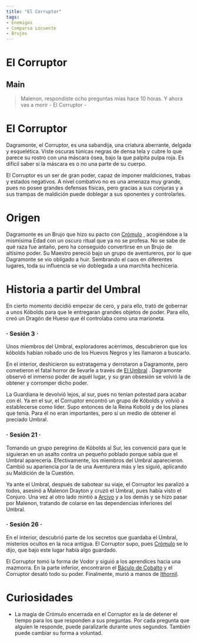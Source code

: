 ```yaml
---
title: "El Corruptor"
tags:
- Enemigos
- Comparsa Locuente
- Brujos
---
```

El Corruptor
============

Main
----

> Malenon, respondiste ocho preguntas mías hace 10 horas. Y ahora vas a morir - El Corruptor -

El Corruptor
============

Dagramonte, el Corruptor, es una sabandija, una criatura aberrante, delgada y esquelética. Viste oscuras túnicas negras de densa tela y cubre lo que parece su rostro con una máscara ósea, bajo la que palpita pulpa roja. Es difícil saber si la máscara es o no una parte de su cuerpo.

El Corruptor es un ser de gran poder, capaz de imponer maldiciones, trabas y estados negativos. A nivel combativo no es una amenaza muy grande, pues no posee grandes defensas físicas, pero gracias a sus conjuras y a sus trampas de maldición puede doblegar a sus oponentes y controlarles.

Origen
======

Dagramonte es un Brujo que hizo su pacto con [Crómulo](ckw97gcdw004t036cns5rj9n9.html) , acogiéndose a la mismísima Edad con un oscuro ritual que ya no se profesa. No se sabe de qué raza fue antaño, pero ha conseguido convertirse en un Brujo de altísimo poder. Su Maestro pereció bajo un grupo de aventureros, por lo que Dagramonte se vio obligado a huir. Sembrando el caos en diferentes lugares, toda su influencia se vio doblegada a una marchita hechicería.

Historia a partir del Umbral
============================

En cierto momento decidió empezar de cero, y para ello, trató de gobernar a unos Kóbolds para que le entregaran grandes objetos de poder. Para ello, creó un Dragón de Hueso que él controlaba como una marioneta.

### · Sesión 3 ·

Unos miembros del Umbral, exploradores acérrimos, descubrieron que los kóbolds habían robado uno de los Huevos Negros y les llamaron a buscarlo.

En el interior, deshicieron su estratagema y derrotaron a Dagramonte, pero cometieron el fatal horror de llevarle a través de [El Umbral](ckw8bf0j2000b036cl8v1y9de.html) . Dagramonte observó el inmenso poder de aquél lugar, y su gran obsesión se volvió la de obtener y corromper dicho poder.

La Guardiana le devolvió lejos, al sur, pues no tenían potestad para acabar con él. Ya en el sur, el Corruptor encontró un grupo de Kóbolds y volvió a establecerse como líder. Supo entonces de la Reina Kobold y de los planes que tenía. Para él no eran importantes, pero sí un medio de obtener el preciado Umbral.

### · Sesión 21 ·

Tomando un grupo peregrino de Kóbolds al Sur, les convenció para que le siguieran en un asalto contra un pequeño poblado porque sabía que el Umbral aparecería. Efectivamente, los miembros del Umbral aparecieron. Cambió su apariencia por la de una Aventurera más y les siguió, aplicando su Maldición de la Cuestión.

Ya ante el Umbral, después de sabotear su viaje, el Corruptor les paralizó a todos, asesinó a Malenon Drayton y cruzó el Umbral, pues había visto el Conjuro. Una vez al otro lado mintió a [Arcivo](Habitantes/Maestros/arcivo.md) y a los demás y se hizo pasar por Malenon, tratando de colarse en las dependencias inferiores del Umbral.

### · Sesión 26 ·

En el interior, descubrió parte de los secretos que guardaba el Umbral, misterios ocultos en la roca antigua. El Corruptor supo, pues [Crómulo](ckw97gcdw004t036cns5rj9n9.html) se lo dijo, que bajo este lugar había algo guardado.

El Corruptor tomó la forma de Vodor y siguió a los aprendices hacia una mazmorra. En la parte inferior, encontraron el [Báculo de Cobalto](ckw9r4pr6001i036cvje7rloi.html) y el Corruptor desató todo su poder. Finalmente, murió a manos de [Ithornil](ckwrzw75s000i036c27dlsf4r.html).

Curiosidades
============

*   La magia de Crómulo encerrada en el Corruptor es la de detener el tiempo para los que responden a sus preguntas. Por cada pregunta que alguien le responde, puede paralizarle durante unos segundos. También puede cambiar su forma a voluntad.